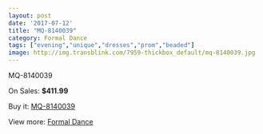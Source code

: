 ```yaml
---
layout: post
date: '2017-07-12'
title: "MQ-8140039"
category: Formal Dance
tags: ["evening","unique","dresses","prom","beaded"]
image: http://img.transblink.com/7959-thickbox_default/mq-8140039.jpg
---
```

MQ-8140039

On Sales: **$411.99**
<a href="https://www.transblink.com/en/formal-dance/2585-mq-8140039.html"><amp-img layout="responsive" width="600" height="600" src="//img.transblink.com/7959-thickbox_default/mq-8140039.jpg" alt="MQ-8140039 0" /></a>
<a href="https://www.transblink.com/en/formal-dance/2585-mq-8140039.html"><amp-img layout="responsive" width="600" height="600" src="//img.transblink.com/7961-thickbox_default/mq-8140039.jpg" alt="MQ-8140039 1" /></a>
<a href="https://www.transblink.com/en/formal-dance/2585-mq-8140039.html"><amp-img layout="responsive" width="600" height="600" src="//img.transblink.com/7960-thickbox_default/mq-8140039.jpg" alt="MQ-8140039 2" /></a>

Buy it: [MQ-8140039](https://www.transblink.com/en/formal-dance/2585-mq-8140039.html "MQ-8140039")

View more: [Formal Dance](https://www.transblink.com/en/6-formal-dance "Formal Dance")
